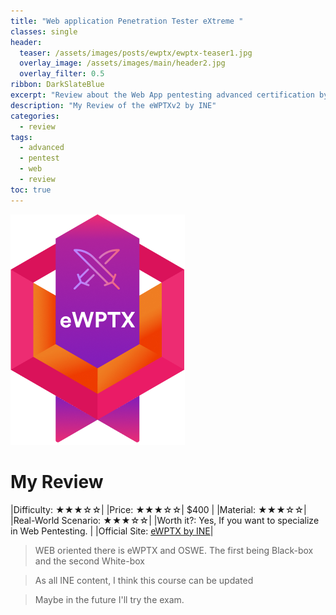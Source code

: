 ```yaml
---
title: "Web application Penetration Tester eXtreme "
classes: single
header:  
  teaser: /assets/images/posts/ewptx/ewptx-teaser1.jpg
  overlay_image: /assets/images/main/header2.jpg
  overlay_filter: 0.5
ribbon: DarkSlateBlue
excerpt: "Review about the Web App pentesting advanced certification by INE"
description: "My Review of the eWPTXv2 by INE"
categories:
  - review
tags:
  - advanced
  - pentest
  - web
  - review
toc: true
---
```


![Alt text](/assets/images/posts/ewptx/eWPTX.webp)

# My Review

|Difficulty: ★★★☆☆|
|Price: ★★★☆☆| $400 |
|Material: ★★★☆☆|
|Real-World Scenario: ★★★☆☆|
|Worth it?: Yes, If you want to specialize in Web Pentesting. |
|Official Site: [eWPTX by INE](https://security.ine.com/certifications/ewptx-certification/)|

> WEB oriented there is eWPTX and OSWE. The first being Black-box and the second White-box

> As all INE content, I think this course can be updated

> Maybe in the future I'll try the exam.